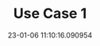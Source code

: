 ---
date: 23-01-06 11:10:16.090954
excerpt: Smart Crowd Monitoring
header:
  teaser: https://via.placeholder.com/200x200.png
order: 0
sidebar:
- image: https://via.placeholder.com/350x250.png
  image_alt: logo
  text: Here we discuss the Objective of the UC
  title: Objective
title: Use Case 1
---
